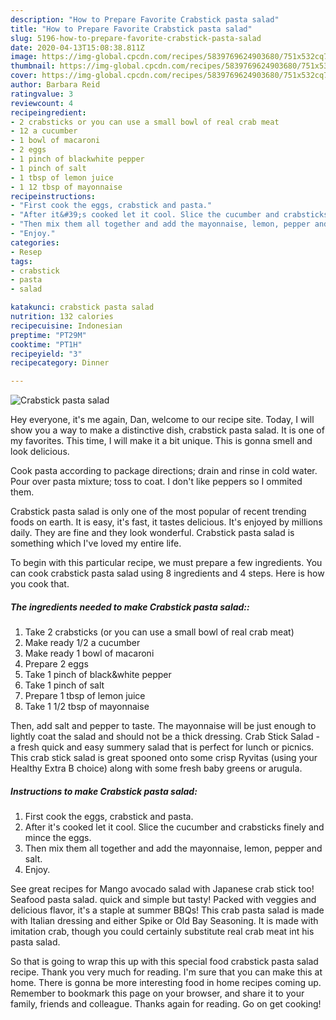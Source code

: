 ```yaml
---
description: "How to Prepare Favorite Crabstick pasta salad"
title: "How to Prepare Favorite Crabstick pasta salad"
slug: 5196-how-to-prepare-favorite-crabstick-pasta-salad
date: 2020-04-13T15:08:38.811Z
image: https://img-global.cpcdn.com/recipes/5839769624903680/751x532cq70/crabstick-pasta-salad-recipe-main-photo.jpg
thumbnail: https://img-global.cpcdn.com/recipes/5839769624903680/751x532cq70/crabstick-pasta-salad-recipe-main-photo.jpg
cover: https://img-global.cpcdn.com/recipes/5839769624903680/751x532cq70/crabstick-pasta-salad-recipe-main-photo.jpg
author: Barbara Reid
ratingvalue: 3
reviewcount: 4
recipeingredient:
- 2 crabsticks or you can use a small bowl of real crab meat
- 12 a cucumber
- 1 bowl of macaroni
- 2 eggs
- 1 pinch of blackwhite pepper
- 1 pinch of salt
- 1 tbsp of lemon juice
- 1 12 tbsp of mayonnaise
recipeinstructions:
- "First cook the eggs, crabstick and pasta."
- "After it&#39;s cooked let it cool. Slice the cucumber and crabsticks finely and mince the eggs."
- "Then mix them all together and add the mayonnaise, lemon, pepper and salt."
- "Enjoy."
categories:
- Resep
tags:
- crabstick
- pasta
- salad

katakunci: crabstick pasta salad
nutrition: 132 calories
recipecuisine: Indonesian
preptime: "PT29M"
cooktime: "PT1H"
recipeyield: "3"
recipecategory: Dinner

---
```



![Crabstick pasta salad](https://img-global.cpcdn.com/recipes/5839769624903680/751x532cq70/crabstick-pasta-salad-recipe-main-photo.jpg)

Hey everyone, it's me again, Dan, welcome to our recipe site. Today, I will show you a way to make a distinctive dish, crabstick pasta salad. It is one of my favorites. This time, I will make it a bit unique. This is gonna smell and look delicious.

Cook pasta according to package directions; drain and rinse in cold water. Pour over pasta mixture; toss to coat. I don&#39;t like peppers so I ommited them.

Crabstick pasta salad is only one of the most popular of recent trending foods on earth. It is easy, it's fast, it tastes delicious. It's enjoyed by millions daily. They are fine and they look wonderful. Crabstick pasta salad is something which I've loved my entire life.


To begin with this particular recipe, we must prepare a few ingredients. You can cook crabstick pasta salad using 8 ingredients and 4 steps. Here is how you cook that.

##### The ingredients needed to make Crabstick pasta salad::

1. Take 2 crabsticks (or you can use a small bowl of real crab meat)
1. Make ready 1/2 a cucumber
1. Make ready 1 bowl of macaroni
1. Prepare 2 eggs
1. Take 1 pinch of black&amp;white pepper
1. Take 1 pinch of salt
1. Prepare 1 tbsp of lemon juice
1. Take 1 1/2 tbsp of mayonnaise


Then, add salt and pepper to taste. The mayonnaise will be just enough to lightly coat the salad and should not be a thick dressing. Crab Stick Salad - a fresh quick and easy summery salad that is perfect for lunch or picnics. This crab stick salad is great spooned onto some crisp Ryvitas (using your Healthy Extra B choice) along with some fresh baby greens or arugula. 

##### Instructions to make Crabstick pasta salad:

1. First cook the eggs, crabstick and pasta.
1. After it&#39;s cooked let it cool. Slice the cucumber and crabsticks finely and mince the eggs.
1. Then mix them all together and add the mayonnaise, lemon, pepper and salt.
1. Enjoy.


See great recipes for Mango avocado salad with Japanese crab stick too! Seafood pasta salad. quick and simple but tasty! Packed with veggies and delicious flavor, it&#39;s a staple at summer BBQs! This crab pasta salad is made with Italian dressing and either Spike or Old Bay Seasoning. It is made with imitation crab, though you could certainly substitute real crab meat int his pasta salad. 

So that is going to wrap this up with this special food crabstick pasta salad recipe. Thank you very much for reading. I'm sure that you can make this at home. There is gonna be more interesting food in home recipes coming up. Remember to bookmark this page on your browser, and share it to your family, friends and colleague. Thanks again for reading. Go on get cooking!
